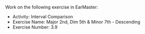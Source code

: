 Work on the following exercise in EarMaster:
- Activity: Interval Comparison
- Exercise Name: Major 2nd, Dim 5th & Minor 7th - Descending
- Exercise Number: 3.9
